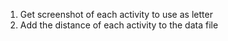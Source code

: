 1. Get screenshot of each activity to use as letter
2. Add the distance of each activity to the data file
